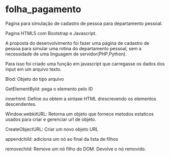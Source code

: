 # folha_pagamento
Pagina para simulação de cadastro de pessoa para departamento pessoal. 

Pagina HTML5 com Bootstrap e Javascript. 

A proposta do desenvolvimento foi fazer uma pagina de cadastro de pessoa para simular uma rotina 
do departamento pessoal, sem a necessidade de uma linguagem de servidor(PHP,Python). 

Para isso foi criado uma função em javascript que carregasse os dados dos input em um arquivo texto. 

Blod: Objeto do tipo arquivo

GetElementById: pega o elemento pelo ID

innerhtml: Define ou obtem a sintaxe HTML drescrevendo os elementos descendentes. 

Window.webkitURL: Retorna um objeto que fornece metodos estaticos usados para criar e gerenciar url de objeto. 

CreateObjectURL: Criar um novo objeto URL

appendchild: adiciona um nó ao final da lista de filhos 

removechild: Remove um nó filho do DOM. Devolve o nó removido.  